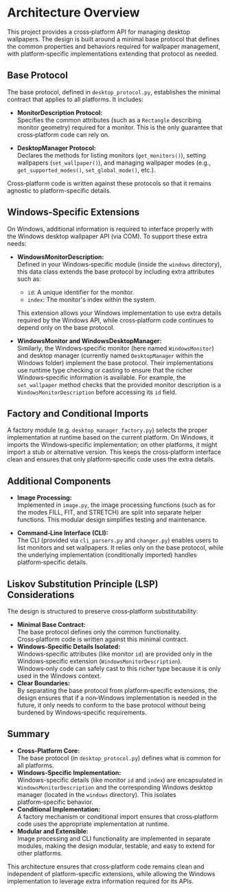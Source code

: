 # Architecture Overview

This project provides a cross‑platform API for managing desktop wallpapers. The design is built around a minimal base protocol that defines the common properties and behaviors required for wallpaper management, with platform‑specific implementations extending that protocol as needed.

## Base Protocol

The base protocol, defined in `desktop_protocol.py`, establishes the minimal contract that applies to all platforms. It includes:

- **MonitorDescription Protocol:**  
  Specifies the common attributes (such as a `Rectangle` describing monitor geometry) required for a monitor. This is the only guarantee that cross‑platform code can rely on.

- **DesktopManager Protocol:**  
  Declares the methods for listing monitors (`get_monitors()`), setting wallpapers (`set_wallpaper()`), and managing wallpaper modes (e.g., `get_supported_modes()`, `set_global_mode()`, etc.).

Cross‑platform code is written against these protocols so that it remains agnostic to platform-specific details.

## Windows‑Specific Extensions

On Windows, additional information is required to interface properly with the Windows desktop wallpaper API (via COM). To support these extra needs:

- **WindowsMonitorDescription:**  
  Defined in your Windows‑specific module (inside the `windows` directory), this data class extends the base protocol by including extra attributes such as:
  - `id`: A unique identifier for the monitor.
  - `index`: The monitor's index within the system.
  
  This extension allows your Windows implementation to use extra details required by the Windows API, while cross‑platform code continues to depend only on the base protocol.

- **WindowsMonitor and WindowsDesktopManager:**  
  Similarly, the Windows‑specific monitor (here named `WindowsMonitor`) and desktop manager (currently named `DesktopManager` within the Windows folder) implement the base protocol. Their implementations use runtime type checking or casting to ensure that the richer Windows‑specific information is available. For example, the `set_wallpaper` method checks that the provided monitor description is a `WindowsMonitorDescription` before accessing its `id` field.

## Factory and Conditional Imports

A factory module (e.g. `desktop_manager_factory.py`) selects the proper implementation at runtime based on the current platform. On Windows, it imports the Windows‑specific implementation; on other platforms, it might import a stub or alternative version. This keeps the cross‑platform interface clean and ensures that only platform‑specific code uses the extra details.

## Additional Components

- **Image Processing:**  
  Implemented in `image.py`, the image processing functions (such as for the modes FILL, FIT, and STRETCH) are split into separate helper functions. This modular design simplifies testing and maintenance.

- **Command‑Line Interface (CLI):**  
  The CLI (provided via `cli_parsers.py` and `changer.py`) enables users to list monitors and set wallpapers. It relies only on the base protocol, while the underlying implementation (conditionally imported) handles platform‑specific details.

## Liskov Substitution Principle (LSP) Considerations

The design is structured to preserve cross‑platform substitutability:
- **Minimal Base Contract:**  
  The base protocol defines only the common functionality. Cross‑platform code is written against this minimal contract.
- **Windows‑Specific Details Isolated:**  
  Windows‑specific attributes (like monitor `id`) are provided only in the Windows‑specific extension (`WindowsMonitorDescription`). Windows‑only code can safely cast to this richer type because it is only used in the Windows context.
- **Clear Boundaries:**  
  By separating the base protocol from platform‑specific extensions, the design ensures that if a non‑Windows implementation is needed in the future, it only needs to conform to the base protocol without being burdened by Windows‑specific requirements.

## Summary

- **Cross‑Platform Core:**  
  The base protocol (in `desktop_protocol.py`) defines what is common for all platforms.
- **Windows‑Specific Implementation:**  
  Windows-specific details (like monitor `id` and `index`) are encapsulated in `WindowsMonitorDescription` and the corresponding Windows desktop manager (located in the `windows` directory). This isolates platform‑specific behavior.
- **Conditional Implementation:**  
  A factory mechanism or conditional import ensures that cross‑platform code uses the appropriate implementation at runtime.
- **Modular and Extensible:**  
  Image processing and CLI functionality are implemented in separate modules, making the design modular, testable, and easy to extend for other platforms.

This architecture ensures that cross‑platform code remains clean and independent of platform-specific extensions, while allowing the Windows implementation to leverage extra information required for its APIs.